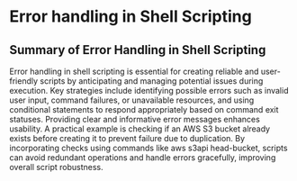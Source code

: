# Error handling in Shell Scripting

## Summary of Error Handling in Shell Scripting

Error handling in shell scripting is essential for creating reliable and user-friendly scripts by anticipating and managing potential issues during execution. Key strategies include identifying possible errors such as invalid user input, command failures, or unavailable resources, and using conditional statements to respond appropriately based on command exit statuses. Providing clear and informative error messages enhances usability. A practical example is checking if an AWS S3 bucket already exists before creating it to prevent failure due to duplication. By incorporating checks using commands like aws s3api head-bucket, scripts can avoid redundant operations and handle errors gracefully, improving overall script robustness.
